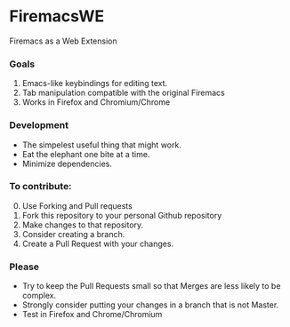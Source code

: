 # FiremacsWE
Firemacs as a Web Extension

### Goals
1. Emacs-like keybindings for editing text.
2. Tab manipulation compatible with the original Firemacs
3. Works in Firefox and Chromium/Chrome

### Development
+ The simpelest useful thing that might work.
+ Eat the elephant one bite at a time.
+ Minimize dependencies.

### To contribute:
0. Use Forking and Pull requests
1. Fork this repository to your personal Github repository
2. Make changes to that repository. 
4. Consider creating a branch.
3. Create a Pull Request with your changes.

### Please
+ Try to keep the Pull Requests small so that Merges are less likely to be complex.
+ Strongly consider putting your changes in a branch that is not Master.
+ Test in Firefox and Chrome/Chromium

